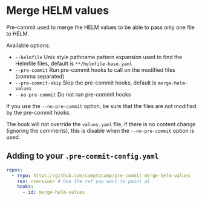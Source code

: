 # Merge HELM values

Pre-commit used to merge the HELM values to be able to pass only one file to HELM.

Available options:

- `--helmfile` Unix style pathname pattern expansion used to find the Helmfile files, default is `**/helmfile-base.yaml`
- `--pre-commit` Run pre-commit hooks to call on the modified files (comma separated)
- `--pre-commit-skip` Skip the pre-commit hooks, default is `merge-helm-values`
- `--no-pre-commit` Do not run pre-commit hooks

If you use the `--no-pre-commit` option, be sure that the files are not modified by the pre-commit hooks.

The hook will not override the `values.yaml` file, if there is no content change (ignoring the comments), this is disable when the `--no-pre-commit` option is used.

## Adding to your `.pre-commit-config.yaml`

```yaml
repos:
  - repo: https://github.com/camptocamp/pre-commit-merge-helm-values
    rev: <version> # Use the ref you want to point at
    hooks:
      - id: merge-helm-values
```
